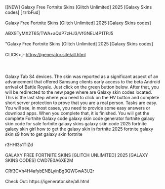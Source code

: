 [[NEW] Galaxy Free Fortnite Skins [Glitch Unlimited] 2025 [Galaxy Skins codes] [ trrbFud]
<br>
<br>Galaxy Free Fortnite Skins [Glitch Unlimited] 2025 [Galaxy Skins codes]
<br>
<br>ABX9TyMX2T65/TWA+aQdP7zHJ3/VfGNEU4P1TPJ5
<br>
<br>"Galaxy Free Fortnite Skins [Glitch Unlimited] 2025 [Galaxy Skins codes]
<br>
<br>CLICK 👉 https://igenerator.site/all.html

<br>
<br>Galaxy Tab S4 devices. The skin was reported as a significant aspect of an advancement that offered Samsung clients early access to the beta Android arrival of Battle Royale. Just click on the green button below. After that, you will be redirected to the new page where are Galaxy skin codes located. This is the last step where you need to click on the HV button and complete short server protection to prove that you are a real person. Tasks are easy. You will see, in most cases, you need to provide some easy answers or download apps. When you complete that, it is finished. You will get the complete Fortnite Galaxy code galaxy skin code generator fortnite galaxy skin code for sale fortnite galaxy skins galaxy skin code 2025 fortnite galaxy skin girl how to get the galaxy skin in fortnite 2025 fortnite galaxy skin s9 how to get galaxy skin fortnite
<br>
<br>r3HHl3s1TiZd
<br>
<br>GALAXY FREE FORTNITE SKINS [GLITCH UNLIMITED] 2025 [GALAXY SKINS CODES] CWD7E0A6XE2M
<br>
<br>CRf3CVh4H4afybENBLyinBg3QWGwA3U2r
<br>
<br>Check Out: https://igenerator.site/all.html
<br>
